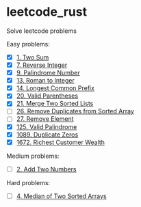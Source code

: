 # leetcode_rust
Solve leetcode problems

Easy problems:

- [x] [1. Two Sum](https://leetcode.com/problems/two-sum) 
- [x] [7. Reverse Integer](https://leetcode.com/problems/reverse-integer)
- [x] [9. Palindrome Number](https://leetcode.com/problems/palindrome-number)
- [x] [13. Roman to Integer](https://leetcode.com/problems/roman-to-integer)
- [x] [14. Longest Common Prefix](https://leetcode.com/problems/longest-common-prefix)
- [x] [20. Valid Parentheses](https://leetcode.com/problems/valid-parentheses)
- [x] [21. Merge Two Sorted Lists](https://leetcode.com/problems/merge-two-sorted-lists)
- [ ] [26. Remove Duplicates from Sorted Array](https://leetcode.com/problems/remove-duplicates-from-sorted-array)
- [ ] [27. Remove Element](https://leetcode.com/problems/remove-element)
- [x] [125. Valid Palindrome](https://leetcode.com/problems/valid-palindrome)
- [x] [1089. Duplicate Zeros](https://leetcode.com/problems/duplicate-zeros/)
- [x] [1672. Richest Customer Wealth](https://leetcode.com/problems/richest-customer-wealth/)

Medium problems:

- [ ] [2. Add Two Numbers](https://leetcode.com/problems/add-two-numbers)

Hard problems:

- [ ] [4. Median of Two Sorted Arrays](https://leetcode.com/problems/median-of-two-sorted-arrays)
